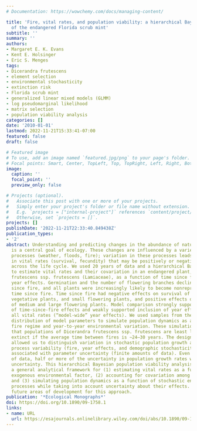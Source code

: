 ```yaml
---
# Documentation: https://wowchemy.com/docs/managing-content/

title: 'Fire, vital rates, and population viability: a hierarchical Bayesian analysis
  of the endangered Florida scrub mint'
subtitle: ''
summary: ''
authors:
- Margaret E. K. Evans
- Kent E. Holsinger
- Eric S. Menges
tags:
- Dicerandra frutescens
- element selection
- environmental stochasticity
- extinction risk
- Florida scrub mint
- generalized linear mixed models (GLMM)
- log pseudomarginal likelihood
- matrix selection
- population viability analysis
categories: []
date: '2010-01-01'
lastmod: 2022-11-21T15:33:41-07:00
featured: false
draft: false

# Featured image
# To use, add an image named `featured.jpg/png` to your page's folder.
# Focal points: Smart, Center, TopLeft, Top, TopRight, Left, Right, BottomLeft, Bottom, BottomRight.
image:
  caption: ''
  focal_point: ''
  preview_only: false

# Projects (optional).
#   Associate this post with one or more of your projects.
#   Simply enter your project's folder or file name without extension.
#   E.g. `projects = ["internal-project"]` references `content/project/deep-learning/index.md`.
#   Otherwise, set `projects = []`.
projects: []
publishDate: '2022-11-21T22:33:40.849438Z'
publication_types:
- '2'
abstract: Understanding and predicting changes in the abundance of natural populations
  is a central goal of ecology. These changes are influenced by a variety of exogenous
  processes (weather, floods, fire); variation in these processes leads to variation
  in vital rates (survival, fecundity) that may be positively or negatively correlated
  across the life cycle. We used 20 years of data and a hierarchical Bayesian model
  to estimate vital rates and their covariation in an endangered plant, Dicerandra
  frutescens ssp. frutescens (Lamiaceae), as a function of time since fire and random
  year effects. Germination and the number of flowering branches declined with time
  since fire, and all plants were increasingly likely to become nonreproductive with
  time since fire. Time since fire had negative effects on survival of seedlings,
  vegetative plants, and small flowering plants, and positive effects on survival
  of medium and large flowering plants. Model comparison strongly supported inclusion
  of time-since-fire effects and weakly supported inclusion of year effects influencing
  all vital rates (“model-wide” year effects). We used samples from the joint posterior
  distribution of model parameters to simulate population dynamics as a function of
  fire regime and year-to-year environmental variation. These simulations suggest
  that populations of Dicerandra frutescens ssp. frutescens are least likely to go
  extinct if the average time between fires is ∼24–30 years. The design of the simulations
  allowed us to distinguish variation in stochastic population growth associated with
  process variability (fire, year effects, and demographic stochasticity) from variation
  associated with parameter uncertainty (finite amounts of data). Even with 20 years
  of data, half or more of the uncertainty in population growth rates was due to parameter
  uncertainty. This hierarchical Bayesian population viability analysis illustrates
  a general analytical framework for (1) estimating vital rates as a function of an
  exogenous environmental factor, (2) accounting for covariation among vital rates,
  and (3) simulating population dynamics as a function of stochastic environmental
  processes while taking into account uncertainty about their effects. We discuss
  future areas of development for this approach.
publication: '*Ecological Monographs*'
doi: https://doi.org/10.1890/09-1758.1
links:
- name: URL
  url: https://esajournals.onlinelibrary.wiley.com/doi/abs/10.1890/09-1758.1
---
```

